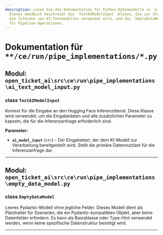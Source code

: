 ```yaml
---
description: Lesen Sie die Dokumentation für Python-Datenmodelle in `pipe_implementations`.
  Dieses Handbuch beschreibt die `TextAIModelInput`-Klasse, die zur Strukturierung von Eingaben für
  die Inferenz von KI-Textmodellen verwendet wird, und das `EmptyDataModel`, einen vielseitigen Pydantic-Platzhalter
  für Pipeline-Operationen.
---
```

# Dokumentation für `**/ce/run/pipe_implementations/*.py`

## Modul: `open_ticket_ai\src\ce\run\pipe_implementations\ai_text_model_input.py`


### <span style='text-info'>class</span> `TextAIModelInput`

Kontext für die Eingabe an den Hugging Face Inferenzdienst.
Diese Klasse wird verwendet, um die Eingabedaten und alle zusätzlichen Parameter
zu kapseln, die für die Inferenzanfrage erforderlich sind.

**Parameter:**

- **`ai_model_input`** (`str`) - Der Eingabetext, der dem KI-Modell zur Verarbeitung bereitgestellt wird.
Stellt die primäre Datennutzlast für die Inferenzanfrage dar.


---

## Modul: `open_ticket_ai\src\ce\run\pipe_implementations\empty_data_model.py`


### <span style='text-info'>class</span> `EmptyDataModel`

Leeres Pydantic-Modell ohne jegliche Felder.
Dieses Modell dient als Platzhalter für Szenarien, die ein Pydantic-kompatibles
Objekt, aber keine Datenfelder erfordern. Es kann als Basisklasse oder Type-Hint
verwendet werden, wenn keine spezifische Datenstruktur benötigt wird.


---
